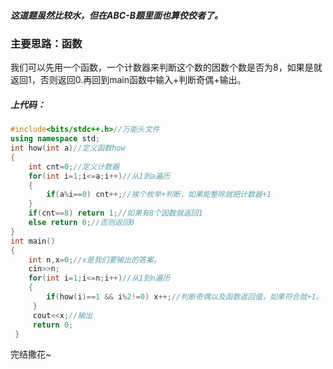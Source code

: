 ##### 这道题虽然比较水，但在ABC-B题里面也算佼佼者了。
### 主要思路：函数
我们可以先用一个函数，一个计数器来判断这个数的因数个数是否为8，如果是就返回1，否则返回0.再回到main函数中输入+判断奇偶+输出。
##### 上代码：
```cpp
#include<bits/stdc++.h>//万能头文件
using namespace std;
int how(int a)//定义函数how
{
	int cnt=0;//定义计数器
	for(int i=1;i<=a;i++)//从1到a遍历
	{
		if(a%i==0) cnt++;//挨个枚举+判断，如果能整除就把计数器+1
	}
	if(cnt==8) return 1;//如果有8个因数就返回1
	else return 0;//否则返回0
}
int main()
{
	int n,x=0;//x是我们要输出的答案。
	cin>>n;
	for(int i=1;i<=n;i++)//从1到n遍历
	{
		if(how(i)==1 && i%2!=0) x++;//判断奇偶以及函数返回值，如果符合就+1。
	 } 
	 cout<<x;//输出
	 return 0;
 } 
```
完结撒花~